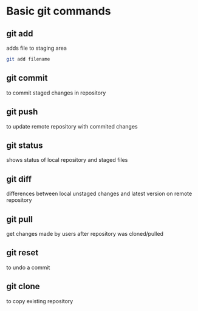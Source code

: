 # Basic git commands

## git add

adds file to staging area

```sh
git add filename
```

## git commit
to commit staged changes in repository
## git push
to update remote repository with commited changes
## git status
shows status of local repository and staged files
## git diff
differences between local unstaged changes and latest version on remote repository
## git pull
get changes made by users after repository was cloned/pulled
## git reset
to undo a commit
## git clone
to copy existing repository
